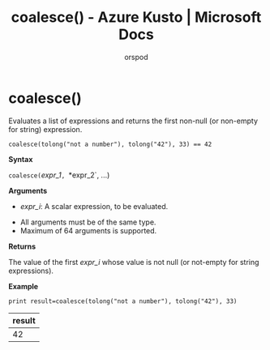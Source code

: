 ﻿---
title: coalesce() - Azure Kusto | Microsoft Docs
description: This article describes coalesce() in Azure Kusto.
author: orspod
ms.author: v-orspod
ms.reviewer: mblythe
ms.service: kusto
ms.topic: reference
ms.date: 09/24/2018
---
# coalesce()

Evaluates a list of expressions and returns the first non-null (or non-empty for string) expression.

    coalesce(tolong("not a number"), tolong("42"), 33) == 42

**Syntax**

`coalesce(`*expr_1*`, `*expr_2`, ...)

**Arguments**

* *expr_i*: A scalar expression, to be evaluated.

- All arguments must be of the same type.
- Maximum of 64 arguments is supported.


**Returns**

The value of the first *expr_i* whose value is not null (or not-empty for string expressions).

**Example**

```kusto
print result=coalesce(tolong("not a number"), tolong("42"), 33)
```

|result|
|---|
|42|